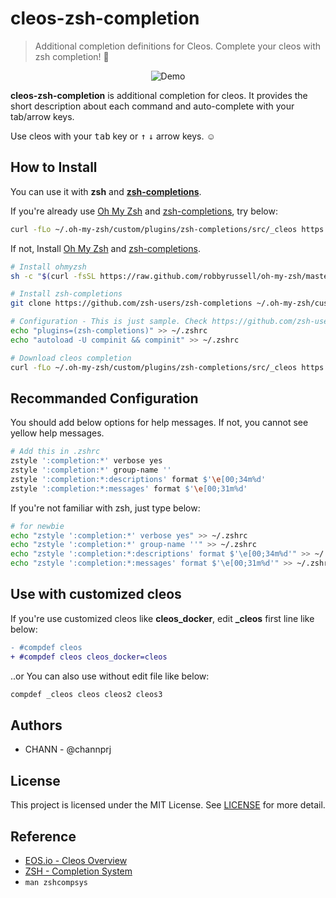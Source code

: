 # cleos-zsh-completion
> Additional completion definitions for Cleos. Complete your cleos with zsh completion! :tada:

<p align="center">
  <img src="demo.gif" alt="Demo" />
</p>


**cleos-zsh-completion** is additional completion for cleos. It provides the short description about each command and auto-complete with your tab/arrow keys.

Use cleos with your <kbd>tab</kbd> key or <kbd>↑</kbd> <kbd>↓</kbd> arrow keys. :relaxed:

## How to Install
You can use it with **zsh** and **[zsh-completions](https://github.com/zsh-users/zsh-completions)**.


If you're already use [Oh My Zsh](https://ohmyz.sh/) and [zsh-completions](https://github.com/zsh-users/zsh-completions), try below:

```bash
curl -fLo ~/.oh-my-zsh/custom/plugins/zsh-completions/src/_cleos https://raw.githubusercontent.com/OWDIN/cleos-zsh-completion/master/_cleos
```

If not, Install [Oh My Zsh](https://ohmyz.sh/) and [zsh-completions](https://github.com/zsh-users/zsh-completions).

```bash
# Install ohmyzsh
sh -c "$(curl -fsSL https://raw.github.com/robbyrussell/oh-my-zsh/master/tools/install.sh)"

# Install zsh-completions
git clone https://github.com/zsh-users/zsh-completions ~/.oh-my-zsh/custom/plugins/zsh-completions

# Configuration - This is just sample. Check https://github.com/zsh-users/zsh-completions#oh-my-zsh
echo "plugins=(zsh-completions)" >> ~/.zshrc
echo "autoload -U compinit && compinit" >> ~/.zshrc

# Download cleos completion
curl -fLo ~/.oh-my-zsh/custom/plugins/zsh-completions/src/_cleos https://raw.githubusercontent.com/OWDIN/cleos-zsh-completion/master/_cleos
```

## Recommanded Configuration
You should add below options for help messages. If not, you cannot see yellow help messages.

```bash
# Add this in .zshrc
zstyle ':completion:*' verbose yes
zstyle ':completion:*' group-name ''
zstyle ':completion:*:descriptions' format $'\e[00;34m%d'
zstyle ':completion:*:messages' format $'\e[00;31m%d'
```

If you're not familiar with zsh, just type below:

```bash
# for newbie
echo "zstyle ':completion:*' verbose yes" >> ~/.zshrc
echo "zstyle ':completion:*' group-name ''" >> ~/.zshrc
echo "zstyle ':completion:*:descriptions' format $'\e[00;34m%d'" >> ~/.zshrc
echo "zstyle ':completion:*:messages' format $'\e[00;31m%d'" >> ~/.zshrc
```


## Use with customized cleos
If you're use customized cleos like **cleos_docker**, edit **_cleos** first line like below:

```diff
- #compdef cleos
+ #compdef cleos cleos_docker=cleos
```

..or You can also use without edit file like below:

```bash
compdef _cleos cleos cleos2 cleos3
```

## Authors
- CHANN - @channprj

## License
This project is licensed under the MIT License. See [LICENSE](LICENSE) for more detail.

## Reference
- [EOS.io - Cleos Overview](https://developers.eos.io/eosio-nodeos/docs/cleos-overview)
- [ZSH - Completion System](http://zsh.sourceforge.net/Doc/Release/Completion-System.html)
- `man zshcompsys`
